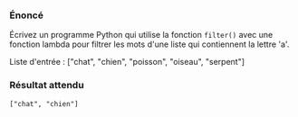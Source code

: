 ### Énoncé 

Écrivez un programme Python qui utilise la fonction ```filter()``` avec une fonction lambda pour filtrer les mots d'une liste qui contiennent la lettre 'a'.

Liste d'entrée : ["chat", "chien", "poisson", "oiseau", "serpent"]

### Résultat attendu 

```["chat", "chien"]```
